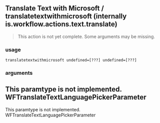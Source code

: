 
## Translate Text with Microsoft / translatetextwithmicrosoft (internally is.workflow.actions.text.translate)

> This action is not yet complete. Some arguments may be missing.


### usage
`translatetextwithmicrosoft undefined=[???] undefined=[???]`

### arguments
This paramtype is not implemented. WFTranslateTextLanguagePickerParameter
---
This paramtype is not implemented. WFTranslateTextLanguagePickerParameter
